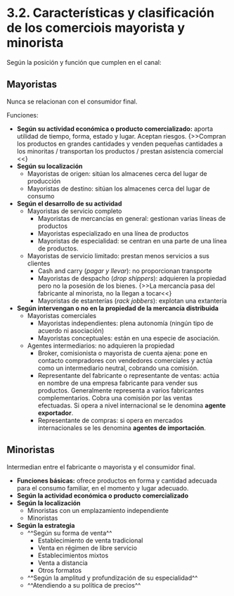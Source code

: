 # 3.2. Características y clasificación de los comerciois mayorista y minorista

Según la posición y función que cumplen en el canal:

## Mayoristas

Nunca se relacionan con el consumidor final.

Funciones:

- **Según su actividad económica o producto comercializado:** aporta utilidad de tiempo, forma, estado y lugar. Aceptan riesgos. {>>Compran los productos en grandes cantidades y venden pequeñas cantidades a los minoritas / transportan los productos / prestan asistencia comercial <<}
- **Según su localización**
    - Mayoristas de origen: sitúan los almacenes cerca del lugar de producción
    - Mayoristas de destino: sitúan los almacenes cerca del lugar de consumo
- **Según el desarrollo de su actividad**
    - Mayoristas de servicio completo
        - Mayoristas de mercancías en general: gestionan varias líneas de productos
        - Mayoristas especializado en una línea de productos
        - Mayoristas de especialidad: se centran en una parte de una línea de productos.
    - Mayoristas de servicio limitado: prestan menos servicios a sus clientes
        - Cash and carry (*pagar y llevar*): no proporcionan transporte
        - Mayoristas de despacho (*drop shippers*): adquieren la propiedad pero no la posesión de los bienes. {>>La mercancía pasa del fabricante al minorista, no la llegan a tocar<<}
        - Mayoristas de estanterías (*rack jobbers*): explotan una extantería
- **Según intervengan o no en la propiedad de la mercancía distribuida**
    - Mayoristas comerciales
        - Mayoristas independientes: plena autonomía (ningún tipo de acuerdo ni asociación)
        - Mayoristas conceptuales: están en una especie de asociación.
    - Agentes intermediarios: no adquieren la propiedad
        - Broker, comisionista o mayorista de cuenta ajena: pone en contacto compradores con vendedores comerciales y actúa como un intermediario neutral, cobrando una comisión.
        - Representante del fabricante o representante de ventas: actúa en nombre de una empresa fabricante para vender sus productos. Generalmente representa a varios fabricantes complementarios. Cobra una comisión por las ventas efectuadas. Si opera a nivel internacional se le denomina **agente exportador**.
        - Representante de compras: si opera en mercados internacionales se les denomina **agentes de importación**.

## Minoristas

Intermedian entre el fabricante o mayorista y el consumidor final.

- **Funciones básicas:** ofrece productos en forma y cantidad adecuada para el consumo familiar, en el momento y lugar adecuado.
- **Según la actividad económica o producto comercializado**
- **Según la localización**
    - Minoristas con un emplazamiento independiente
    - Minoristas
- **Según la estrategia**
    - ^^Según su forma de venta^^
      - Establecimiento de venta tradicional
      - Venta en régimen de libre servicio
      - Establecimientos mixtos
      - Venta a distancia
      - Otros formatos
    - ^^Según la amplitud y profundización de su especialidad^^
    - ^^Atendiendo a su política de precios^^

<!--Según el grado y forma de integración:

- Comercio independiente
- Comercio asociado
- Comercio integrado -->
